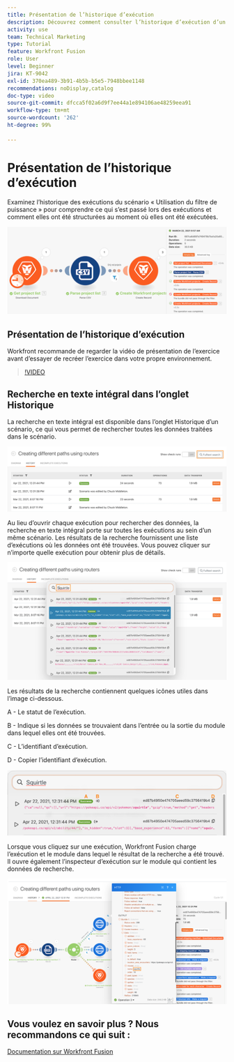 ```yaml
---
title: Présentation de l’historique d’exécution
description: Découvrez comment consulter l’historique d’exécution d’un scénario pour comprendre ce qui s’est passé et à quel moment dans  [!DNL Adobe Workfront Fusion].
activity: use
team: Technical Marketing
type: Tutorial
feature: Workfront Fusion
role: User
level: Beginner
jira: KT-9042
exl-id: 370ea489-3b91-4b5b-b5e5-7948bbee1148
recommendations: noDisplay,catalog
doc-type: video
source-git-commit: dfcca5f02a6d9f7ee44a1e894106ae48259eea91
workflow-type: tm+mt
source-wordcount: '262'
ht-degree: 99%

---
```


# Présentation de l’historique d’exécution

Examinez l’historique des exécutions du scénario « Utilisation du filtre de puissance » pour comprendre ce qui s’est passé lors des exécutions et comment elles ont été structurées au moment où elles ont été exécutées.

![Image de l’historique d’exécution dans un scénario Fusion](assets/execution-history-and-scheduling-1.png)

## Présentation de l’historique d’exécution

Workfront recommande de regarder la vidéo de présentation de l’exercice avant d’essayer de recréer l’exercice dans votre propre environnement.

>[!VIDEO](https://video.tv.adobe.com/v/3417315/?quality=12&learn=on&enablevpops&captions=fre_fr)


## Recherche en texte intégral dans l’onglet Historique

La recherche en texte intégral est disponible dans l’onglet Historique d’un scénario, ce qui vous permet de rechercher toutes les données traitées dans le scénario.

![Image de la recherche de l’historique d’exécution](assets/execution-history-and-scheduling-2.png)

Au lieu d’ouvrir chaque exécution pour rechercher des données, la recherche en texte intégral porte sur toutes les exécutions au sein d’un même scénario. Les résultats de la recherche fournissent une liste d’exécutions où les données ont été trouvées. Vous pouvez cliquer sur n’importe quelle exécution pour obtenir plus de détails.

![Image d’une recherche d’historique d’exécution](assets/execution-history-and-scheduling-3.png)

Les résultats de la recherche contiennent quelques icônes utiles dans l’image ci-dessous.

A - Le statut de l’exécution.

B - Indique si les données se trouvaient dans l’entrée ou la sortie du module dans lequel elles ont été trouvées.

C - L’identifiant d’exécution.

D - Copier l’identifiant d’exécution.

![Image des résultats de la recherche d’un historique d’exécution](assets/execution-history-and-scheduling-4.png)

Lorsque vous cliquez sur une exécution, Workfront Fusion charge l’exécution et le module dans lequel le résultat de la recherche a été trouvé. Il ouvre également l’inspecteur d’exécution sur le module qui contient les données de recherche.

![Image des liens de l’historique d’exécution](assets/execution-history-and-scheduling-5.png)


## Vous voulez en savoir plus ? Nous recommandons ce qui suit :

[Documentation sur Workfront Fusion](https://experienceleague.adobe.com/fr/docs/workfront-fusion/using/get-started-with-fusion/understand-workfront-fusion/workfront-fusion-overview)
